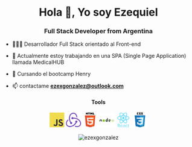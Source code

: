 <h1 align="center">Hola 👋, Yo soy Ezequiel</h1>
<h3 align="center">Full Stack Developer from Argentina</h3>

- 🙋🏻‍♂️ Desarrollador Full Stack orientado al Front-end

- 🔭 Actualmente estoy trabajando en una SPA (Single Page Application) llamada MedicalHUB

- 🌱 Cursando el bootcamp Henry

- 📫 contactame **ezexgonzalez@outlook.com**

<h4 align="center">Tools</h4>
<p align="center">
<img src="https://raw.githubusercontent.com/devicons/devicon/master/icons/javascript/javascript-original.svg" alt="javascript" width="40" height="40"/>
<img src="https://raw.githubusercontent.com/devicons/devicon/master/icons/redux/redux-original.svg" alt="redux" width="40" height="40"/>
<img src="https://raw.githubusercontent.com/devicons/devicon/master/icons/html5/html5-original-wordmark.svg" alt="html5" width="40" height="40"/>
<img src="https://raw.githubusercontent.com/devicons/devicon/master/icons/nodejs/nodejs-original-wordmark.svg" alt="nodejs" width="40" height="40"/>
<img src="https://raw.githubusercontent.com/devicons/devicon/master/icons/react/react-original-wordmark.svg" alt="react" width="40" height="40"/>
<img src="https://raw.githubusercontent.com/devicons/devicon/master/icons/css3/css3-original-wordmark.svg" alt="css3" width="40" height="40"/>
 </p>
<!-- <h3 align="left">Connect with me:</h3> -->
<p align="left">
</p>
<p align="center"><img align="center" src="https://github-readme-stats.vercel.app/api/top-langs?username=ezexgonzalez&show_icons=true&locale=en&layout=compact" alt="ezexgonzalez" />

</p>

